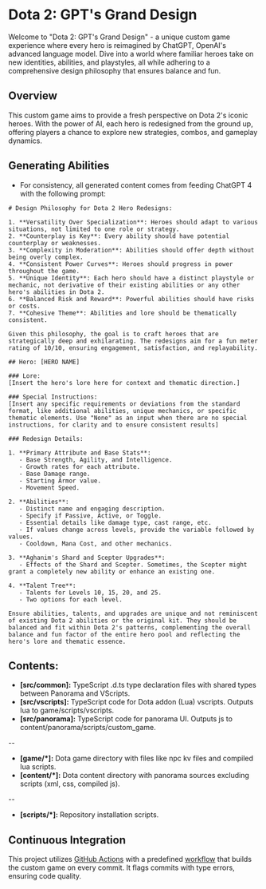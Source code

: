 # Dota 2: GPT's Grand Design

Welcome to "Dota 2: GPT's Grand Design" - a unique custom game experience where every hero is reimagined by ChatGPT, OpenAI's advanced language model. Dive into a world where familiar heroes take on new identities, abilities, and playstyles, all while adhering to a comprehensive design philosophy that ensures balance and fun.

## Overview

This custom game aims to provide a fresh perspective on Dota 2's iconic heroes. With the power of AI, each hero is redesigned from the ground up, offering players a chance to explore new strategies, combos, and gameplay dynamics.

## Generating Abilities
- For consistency, all generated content comes from feeding ChatGPT 4 with the following prompt:
```
# Design Philosophy for Dota 2 Hero Redesigns:

1. **Versatility Over Specialization**: Heroes should adapt to various situations, not limited to one role or strategy.
2. **Counterplay is Key**: Every ability should have potential counterplay or weaknesses.
3. **Complexity in Moderation**: Abilities should offer depth without being overly complex.
4. **Consistent Power Curves**: Heroes should progress in power throughout the game.
5. **Unique Identity**: Each hero should have a distinct playstyle or mechanic, not derivative of their existing abilities or any other hero's abilities in Dota 2.
6. **Balanced Risk and Reward**: Powerful abilities should have risks or costs.
7. **Cohesive Theme**: Abilities and lore should be thematically consistent.

Given this philosophy, the goal is to craft heroes that are strategically deep and exhilarating. The redesigns aim for a fun meter rating of 10/10, ensuring engagement, satisfaction, and replayability.

## Hero: [HERO NAME]

### Lore: 
[Insert the hero's lore here for context and thematic direction.]

### Special Instructions:
[Insert any specific requirements or deviations from the standard format, like additional abilities, unique mechanics, or specific thematic elements. Use "None" as an input when there are no special instructions, for clarity and to ensure consistent results]

### Redesign Details:

1. **Primary Attribute and Base Stats**:
   - Base Strength, Agility, and Intelligence.
   - Growth rates for each attribute.
   - Base Damage range.
   - Starting Armor value.
   - Movement Speed.

2. **Abilities**:
   - Distinct name and engaging description.
   - Specify if Passive, Active, or Toggle.
   - Essential details like damage type, cast range, etc.
   - If values change across levels, provide the variable followed by values.
   - Cooldown, Mana Cost, and other mechanics.

3. **Aghanim's Shard and Scepter Upgrades**:
   - Effects of the Shard and Scepter. Sometimes, the Scepter might grant a completely new ability or enhance an existing one.

4. **Talent Tree**:
   - Talents for Levels 10, 15, 20, and 25.
   - Two options for each level.

Ensure abilities, talents, and upgrades are unique and not reminiscent of existing Dota 2 abilities or the original kit. They should be balanced and fit within Dota 2's patterns, complementing the overall balance and fun factor of the entire hero pool and reflecting the hero's lore and thematic essence.
```


## Contents:

* **[src/common]:** TypeScript .d.ts type declaration files with shared types between Panorama and VScripts.
* **[src/vscripts]:** TypeScript code for Dota addon (Lua) vscripts. Outputs lua to game/scripts/vscripts.
* **[src/panorama]:** TypeScript code for panorama UI. Outputs js to content/panorama/scripts/custom_game.

--

* **[game/*]:** Dota game directory with files like npc kv files and compiled lua scripts.
* **[content/*]:** Dota content directory with panorama sources excluding scripts (xml, css, compiled js).

--

* **[scripts/*]:** Repository installation scripts.

## Continuous Integration

This project utilizes [GitHub Actions](https://github.com/features/actions) with a predefined [workflow](.github/workflows/ci.yml) that builds the custom game on every commit. It flags commits with type errors, ensuring code quality.
